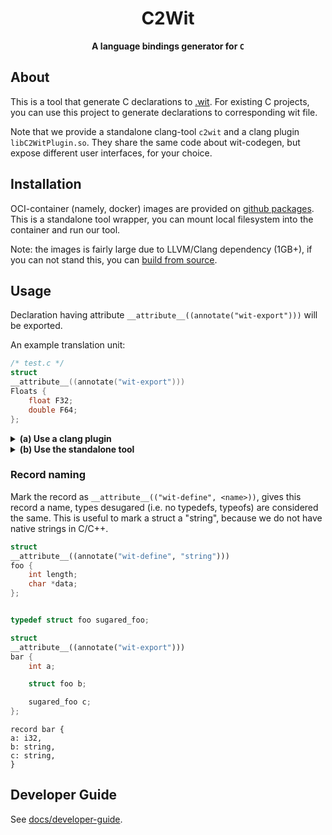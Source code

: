 <div align="center">
  <h1>C2Wit</code></h1>

  <p>
    <strong>A language bindings generator for <code>C</code></strong>
  </p>
</div>

## About

This is a tool that generate C declarations to [.wit](https://github.com/bytecodealliance/wit-bindgen).
For existing C projects, you can use this project to generate declarations to corresponding wit file.

Note that we provide a standalone clang-tool `c2wit` and a clang plugin `libC2WitPlugin.so`.
They share the same code about wit-codegen, but expose different user interfaces, for your choice.


## Installation

OCI-container (namely, docker) images are provided on [github packages](https://github.com/inclyc/C2Wit/pkgs/container/c2wit).
This is a standalone tool wrapper, you can mount local filesystem into the container and run our tool.

Note: the images is fairly large due to LLVM/Clang dependency (1GB+), if you can not stand this, you can [build from source](https://github.com/inclyc/C2Wit/blob/main/docs/developer-guide.md#build-from-source).

## Usage

Declaration having attribute `__attribute__((annotate("wit-export")))` will be exported.

An example translation unit:

```C
/* test.c */
struct
__attribute__((annotate("wit-export")))
Floats {
    float F32;
    double F64;
};
```

<details>
<summary><b>(a) Use a clang plugin</b></summary>

Invoke your system clang and load the plugin

```
clang -fsyntax-only -fplugin=build/C2Wit.so -Xclang -plugin -Xclang c2wit test.c
```

And this plugin converts "Floats" to a .wit record.

```
record Floats {
F32: f32,
F64: f64,
}
```

</details>
<details>
<summary><b>(b) Use the standalone tool</b></summary>

Here we provide a standalone executable that could be invoked directly.

```
c2wit test.c
```

Based on [libTooling](https://clang.llvm.org/docs/LibTooling.html),
you may specify a compilation database, used to find header files & definitions the translation unit.

</details>


### Record naming

Mark the record as `__attribute__(("wit-define", <name>))`, gives this record a name, types desugared (i.e. no typedefs, typeofs) are considered the same.
This is useful to mark a struct a "string", because we do not have native strings in C/C++.


```c++
struct
__attribute__((annotate("wit-define", "string")))
foo {
    int length;
    char *data;
};


typedef struct foo sugared_foo;

struct
__attribute__((annotate("wit-export")))
bar {
    int a;

    struct foo b;

    sugared_foo c;
};
```

```
record bar {
a: i32,
b: string,
c: string,
}
```

## Developer Guide

See [docs/developer-guide](docs/developer-guide.md).
